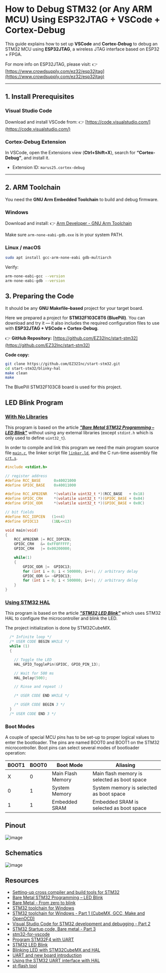 #  How to Debug STM32 (or Any ARM MCU) Using ESP32JTAG + VSCode + Cortex-Debug

This guide explains how to set up **VSCode** and **Cortex-Debug** to debug an STM32 MCU using **ESP32JTAG**, a wireless JTAG interface based on ESP32 + FPGA.

For more info on ESP32JTAG, please visit:
👉 [https://www.crowdsupply.com/ez32/esp32jtag](https://www.crowdsupply.com/ez32/esp32jtag)

---

## 1. Install Prerequisites

### Visual Studio Code
Download and install VSCode from:
👉 [https://code.visualstudio.com/](https://code.visualstudio.com/)

### Cortex-Debug Extension
In VSCode, open the Extensions view (**Ctrl+Shift+X**), search for **“Cortex-Debug”**, and install it.

- Extension ID: `marus25.cortex-debug`

---

## 2. ARM Toolchain

You need the **GNU Arm Embedded Toolchain** to build and debug firmware.

### Windows
Download and install:
👉 [Arm Developer - GNU Arm Toolchain](https://developer.arm.com/downloads/-/gnu-rm)

Make sure `arm-none-eabi-gdb.exe` is in your system PATH.

### Linux / macOS
```bash
sudo apt install gcc-arm-none-eabi gdb-multiarch
```

Verify:
```bash
arm-none-eabi-gcc --version
arm-none-eabi-gdb --version
```
## 3. Preparing the Code

It should be any **GNU Makefile–based** project for your target board.

Here we prepared a project for **STM32F103C8T6 (BluePill)**.
You can download and try it — it also includes the required configuration files to use with **ESP32JTAG + VSCode + Cortex-Debug**.

👉 **GitHub Repository:** [https://github.com/EZ32Inc/start-stm32](https://github.com/EZ32Inc/start-stm32)

**Code copy:**
```bash
git clone https://github.com/EZ32Inc/start-stm32.git
cd start-stm32/blinky-hal
make clean
make
```



The BluePill STM32F103C8 board is used for this project.

## LED Blink Program

### [With No Libraries](blinky-no-lib) 

This program is based on the article ***["Bare Metal STM32 Programming – LED Blink"](https://freeelectron.ro/bare-metal-stm32-led-blink/)*** without using any external libraries (except `stdint.h` which is only used to define `uint32_t`).

In order to compile and link this program we need the main program source file [`main.c`](blinky-no-lib/src/main.c), the linker script file [`linker.ld`](blinky-no-lib/src/linker.ld), and the C run-time assembly file [`crt.s`](blinky-no-lib/src/crt.s).

```c
#include <stdint.h>

// register address
#define RCC_BASE      0x40021000
#define GPIOC_BASE    0x40011000

#define RCC_APB2ENR   *(volatile uint32_t *)(RCC_BASE   + 0x18)
#define GPIOC_CRH     *(volatile uint32_t *)(GPIOC_BASE + 0x04)
#define GPIOC_ODR     *(volatile uint32_t *)(GPIOC_BASE + 0x0C)

// bit fields
#define RCC_IOPCEN   (1<<4)
#define GPIOC13      (1UL<<13)

void main(void)
{
    RCC_APB2ENR |= RCC_IOPCEN;
    GPIOC_CRH   &= 0xFF0FFFFF;
    GPIOC_CRH   |= 0x00200000;

    while(1)
    {
        GPIOC_ODR |=  GPIOC13;
        for (int i = 0; i < 500000; i++); // arbitrary delay
        GPIOC_ODR &= ~GPIOC13;
        for (int i = 0; i < 500000; i++); // arbitrary delay
    }
}
```

### [Using STM32 HAL](blinky-hal)

This program is based on the article ***["STM32 LED Blink"](https://stm32world.com/wiki/STM32_LED_Blink)*** which uses STM32 HAL to configure the microcontroller and blink the LED.

The project initialization is done by STM32CubeMX.

```c
  /* Infinite loop */
  /* USER CODE BEGIN WHILE */
  while (1)
  {

	// Toggle the LED
	HAL_GPIO_TogglePin(GPIOC, GPIO_PIN_13);

	// Wait for 500 ms
	HAL_Delay(500);

	// Rinse and repeat :)

    /* USER CODE END WHILE */

    /* USER CODE BEGIN 3 */
  }
  /* USER CODE END 3 */
```

### Boot Modes

A couple of special MCU pins has to be set-up to proper logical values to enter the bootloader. The pins are named BOOT0 and BOOT1 on the STM32 microcontroller. Boot pins can select several modes of bootloader operation:

| BOOT1  | BOOT0  | Boot Mode         | Aliasing                                    |
| ------ | ------ | ----------------- | ------------------------------------------- |
| X      | 0      | Main Flash Memory | Main flash memory is selected as boot space |
| 0      | 1      | System Memory     | System memory is selected as boot space     |
| 1      | 1      | Embedded SRAM     | Embedded SRAM is selected as boot space     |

## Pinout

![image](https://user-images.githubusercontent.com/1549028/213869634-1ede5169-8cdf-4ff9-8a94-26daba5fbd69.png)

## Schematics

![image](https://user-images.githubusercontent.com/1549028/213869613-a7071a58-811e-42a3-b75f-5759ac5d6baa.png)

## Resources

- [Setting-up cross compiler and build tools for STM32](https://freeelectron.ro/arm-cross-compiler-tutorial-stm32/)
- [Bare Metal STM32 Programming – LED Blink](https://freeelectron.ro/bare-metal-stm32-led-blink/)
- [Bare Metal - From zero to blink](https://www.linuxembedded.fr/2021/02/bare-metal-from-zero-to-blink)
- [STM32 toolchain for Windows](https://embeddedgeek.net/posts/STM32-toolchain-for-windows/)
- [STM32 toolchain for Windows - Part 1 (CubeMX, GCC, Make and OpenOCD)](https://youtu.be/PxQw5_7yI8Q)
- [Visual Studio Code for STM32 development and debugging - Part 2](https://youtu.be/xaC5oWwzOt0)
- [STM32 Startup code, Bare metal - Part 3](https://youtu.be/7stymN3eYw0)
- [stm32-for-vscode](https://marketplace.visualstudio.com/items?itemName=bmd.stm32-for-vscode)
- [Program STM32F4 with UART](http://stm32f4-discovery.net/2014/09/program-stm32f4-with-uart/)
- [STM32 LED Blink](https://stm32world.com/wiki/STM32_LED_Blink)
- [Blinking LED with STM32CubeMX and HAL](https://wiki.st.com/stm32mcu/wiki/STM32StepByStep:Step2_Blink_LED)
- [UART and new board introduction](https://wiki.st.com/stm32mcu/wiki/STM32StepByStep:Step3_Introduction_to_the_UART)
- [Using the STM32 UART interface with HAL ](https://visualgdb.com/tutorials/arm/stm32/uart/hal/)
- [st-flash tool](https://github.com/stlink-org/stlink)
